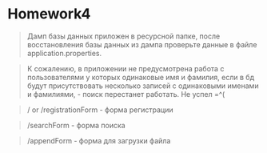 # Homework4
>Дамп базы данных приложен в ресурсной папке, после восстановления базы данных из дампа
> проверьте данные в файле application.properties.

>К сожалению, в приложении не предусмотрена работа с пользователями у которых одинаковые имя и фамилия, если в бд
> будут присутствовать несколько записей с одинаковыми именами и фамилиями, - поиск перестанет работать. Не успел =^(

>/ or /registrationForm - форма регистрации

>/searchForm - форма поиска

>/appendForm - форма для загрузки файла
